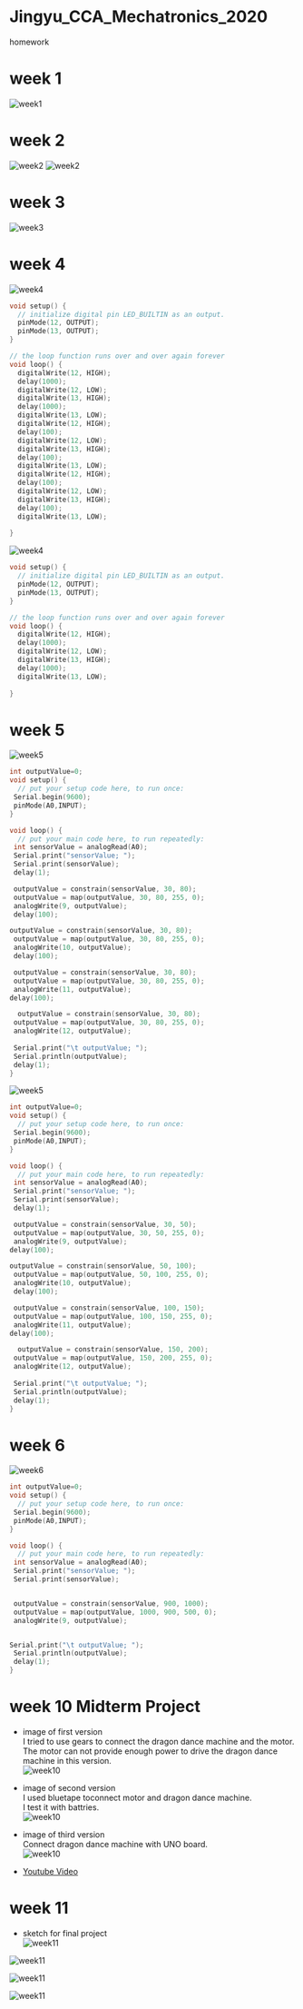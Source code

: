 # Jingyu_CCA_Mechatronics_2020
homework

# week 1
![week1](/image/Week_1_01.png)
# week 2
![week2](/image/Week_2_04.gif)
![week2](/image/Week_2_05.gif)
# week 3
![week3](/image/IMG_1525_4.gif)
# week 4
![week4](/image/led1.gif)
```cpp
void setup() {
  // initialize digital pin LED_BUILTIN as an output.
  pinMode(12, OUTPUT);
  pinMode(13, OUTPUT);
}

// the loop function runs over and over again forever
void loop() {
  digitalWrite(12, HIGH);   
  delay(1000);
  digitalWrite(12, LOW);   
  digitalWrite(13, HIGH);    
  delay(1000);
  digitalWrite(13, LOW);   
  digitalWrite(12, HIGH);   
  delay(100);
  digitalWrite(12, LOW);
  digitalWrite(13, HIGH);    
  delay(100);
  digitalWrite(13, LOW); 
  digitalWrite(12, HIGH);   
  delay(100);
  digitalWrite(12, LOW); 
  digitalWrite(13, HIGH);    
  delay(100);
  digitalWrite(13, LOW);
       
}
```
![week4](/image/led2.gif)
```cpp 
void setup() {
  // initialize digital pin LED_BUILTIN as an output.
  pinMode(12, OUTPUT);
  pinMode(13, OUTPUT);
}

// the loop function runs over and over again forever
void loop() {
  digitalWrite(12, HIGH);   
  delay(1000);
  digitalWrite(12, LOW);    
  digitalWrite(13, HIGH);    
  delay(1000);
  digitalWrite(13, LOW);   
       
}
```
# week 5
![week5](/image/sensor_led.gif)
```cpp
int outputValue=0;
void setup() {
  // put your setup code here, to run once:
 Serial.begin(9600);
 pinMode(A0,INPUT);
}

void loop() {
  // put your main code here, to run repeatedly:
 int sensorValue = analogRead(A0);
 Serial.print("sensorValue; ");
 Serial.print(sensorValue);
 delay(1);

 outputValue = constrain(sensorValue, 30, 80);
 outputValue = map(outputValue, 30, 80, 255, 0);
 analogWrite(9, outputValue);
 delay(100);

outputValue = constrain(sensorValue, 30, 80);
 outputValue = map(outputValue, 30, 80, 255, 0);
 analogWrite(10, outputValue);
 delay(100);

 outputValue = constrain(sensorValue, 30, 80);
 outputValue = map(outputValue, 30, 80, 255, 0);
 analogWrite(11, outputValue);
delay(100);

  outputValue = constrain(sensorValue, 30, 80);
 outputValue = map(outputValue, 30, 80, 255, 0);
 analogWrite(12, outputValue);
 
 Serial.print("\t outputValue; ");
 Serial.println(outputValue);
 delay(1);
}
```
![week5](/image/sensor_led2.gif)
```cpp
int outputValue=0;
void setup() {
  // put your setup code here, to run once:
 Serial.begin(9600);
 pinMode(A0,INPUT);
}

void loop() {
  // put your main code here, to run repeatedly:
 int sensorValue = analogRead(A0);
 Serial.print("sensorValue; ");
 Serial.print(sensorValue);
 delay(1);

 outputValue = constrain(sensorValue, 30, 50);
 outputValue = map(outputValue, 30, 50, 255, 0);
 analogWrite(9, outputValue);
delay(100);

outputValue = constrain(sensorValue, 50, 100);
 outputValue = map(outputValue, 50, 100, 255, 0);
 analogWrite(10, outputValue);
 delay(100);

 outputValue = constrain(sensorValue, 100, 150);
 outputValue = map(outputValue, 100, 150, 255, 0);
 analogWrite(11, outputValue);
delay(100);

  outputValue = constrain(sensorValue, 150, 200);
 outputValue = map(outputValue, 150, 200, 255, 0);
 analogWrite(12, outputValue);
 
 Serial.print("\t outputValue; ");
 Serial.println(outputValue);
 delay(1);
}
```

# week 6
![week6](/image/sensor_motor2.gif)
```cpp
int outputValue=0;
void setup() {
  // put your setup code here, to run once:
 Serial.begin(9600);
 pinMode(A0,INPUT);
}

void loop() {
  // put your main code here, to run repeatedly:
 int sensorValue = analogRead(A0);
 Serial.print("sensorValue; ");
 Serial.print(sensorValue);


 outputValue = constrain(sensorValue, 900, 1000);
 outputValue = map(outputValue, 1000, 900, 500, 0);
 analogWrite(9, outputValue);


Serial.print("\t outputValue; ");
 Serial.println(outputValue);
 delay(1);
}
```

# week 10 Midterm Project
- image of first version  
I tried to use gears to connect the dragon dance machine and the motor.  
The motor can not provide enough power to drive the dragon dance machine in this version.  
![week10](/image/IMG_1683.jpg)

- image of second version  
I used bluetape toconnect motor and dragon dance machine.  
I test it with battries.  
![week10](/image/test1.gif)

- image of third version  
Connect dragon dance machine with UNO board.  
![week10](/image/test2.gif)

- [Youtube Video](https://www.youtube.com/watch?v=KcEAxE8rQ0Y)

# week 11
- sketch for final project  
![week11](/final//Week1/IMG_0242.PNG)

![week11](/final//Week1/IMG_0241.PNG)

![week11](/final//Week2/IMG_1791.jpeg)

![week11](/final//Week2/IMG_1792.jpeg)
